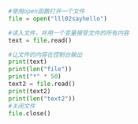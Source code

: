 
<BlogInfo title="2.文件指针" author="白日梦想猿" pv=0 read_times=0 pre_cost_time=0分11秒 category="文件" tag_list="['文件']" create_time="2020.03.18 17:35:17" update_time="2020.03.18 17:58:48" />

```python
#使用open函数打开一个文件
file = open("lll02sayhello")

#读入文件，并用一个变量接受文件的所有内容
text = file.read()

#让文件的内容在控制台输出
print(text)
print(len("file"))
print("*" * 50)
text2 = file.read()
print(text2)
print(len("text2"))
#关闭文件
file.close()
```
